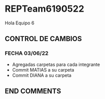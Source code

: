 # REPTeam6190522
Hola Equipo 6
## CONTROL DE CAMBIOS

### FECHA 03/06/22
- Agregadas carpetas para cada integrante
- Commit MATIAS a su carpeta
- Commit DIANA a su carpeta

## END COMMENTS
